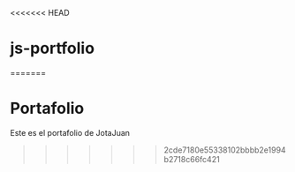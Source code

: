 <<<<<<< HEAD
# js-portfolio
=======
# Portafolio
Este es el portafolio de JotaJuan
>>>>>>> 2cde7180e55338102bbbb2e1994b2718c66fc421
